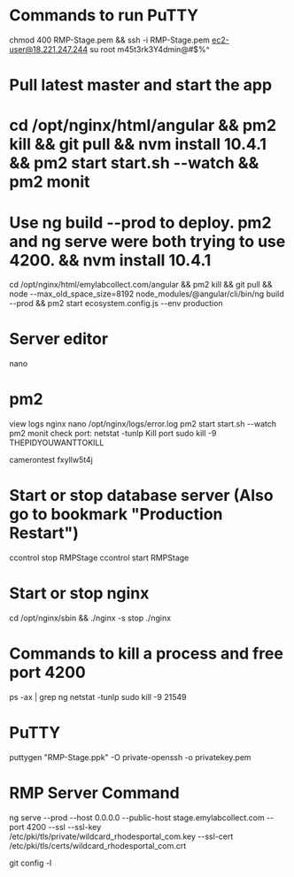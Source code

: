 # Commands to run PuTTY
chmod 400 RMP-Stage.pem && ssh -i RMP-Stage.pem ec2-user@18.221.247.244
su root
m45t3rk3Y4dmin@#$%^

# Pull latest master and start the app
# cd /opt/nginx/html/angular && pm2 kill && git pull && nvm install 10.4.1 && pm2 start start.sh --watch && pm2 monit 
# Use ng build --prod to deploy. pm2 and ng serve were both trying to use 4200.   && nvm install 10.4.1
cd /opt/nginx/html/emylabcollect.com/angular && pm2 kill && git pull && node --max_old_space_size=8192 node_modules/@angular/cli/bin/ng build --prod && pm2 start ecosystem.config.js --env production

# Server editor
nano

# pm2
view logs nginx
nano /opt/nginx/logs/error.log
pm2 start start.sh --watch
pm2 monit
check port:      netstat -tunlp
Kill port      sudo kill -9 THEPIDYOUWANTTOKILL

camerontest
fxyllw5t4j

# Start or stop database server (Also go to bookmark "Production Restart")
ccontrol stop RMPStage
ccontrol start RMPStage

# Start or stop nginx
cd /opt/nginx/sbin && ./nginx -s stop
./nginx 


# Commands to kill a process and free port 4200
ps -ax | grep ng 
<OR> 
netstat -tunlp
<THEN>
sudo kill -9 21549

# PuTTY
puttygen "RMP-Stage.ppk" -O private-openssh -o privatekey.pem

# RMP Server Command
ng serve --prod --host 0.0.0.0 --public-host stage.emylabcollect.com --port 4200 --ssl --ssl-key /etc/pki/tls/private/wildcard_rhodesportal_com.key --ssl-cert /etc/pki/tls/certs/wildcard_rhodesportal_com.crt

git config -l

